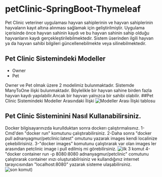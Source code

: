 # petClinic-SpringBoot-Thymeleaf
Pet Clinic veteriner uygulaması hayvan sahiplerinin ve hayvan sahiplerinin hayvaların kayıt altına alınması sağlamak için geliştirilmiştir. Uygulama içerisinde önce hayvan sahinin kaydı ve bu hayvan sahinin sahip olduğu hayvanların kaydı gerçekleştirilebilmektedir. Sistem üserinden ilgili hayvan ya da hayvan sahibi bilgileri güncellenebilmekte veya silinebilmektedir.

## Pet Clinic Sistemindeki Modeller
- Owner
- Pet

Owner ve Pet olmak üzere 2 modelimiz bulunmaktadır. Sistemde ManyToOne ilişki bulunmaktadır. Böylelikle bir hayvan sahine birden fazla hayvan kaydı yapılabilir.Ancak bir hayvan yalnızca bir sahibi olabilir.
##Pet Clinic Sistemindeki Modeller Arasındaki İlişki
![Modeller Arası İlişki tablosu](https://i.hizliresim.com/ptscsw0.png)

## Pet Clinic Sisteminini Nasıl Kullanabilirsiniz.
Docker bilgisayarınızda kurullduktan sonra dockerı çalıştırmalısınız.
1- Cmd'den "docker run"  komutunu çalıştırabilirsiniz. 
2-Daha sonra "docker pull adnanyagmur/petclinic:latest" omutunu yazarak images kendi localinize çekebilirisiniz. 
3-"docker images" komutunu çalıştırarak var olan images ler arasından petclinic image i pull edilmiş mi görebilirsiniz.
![ilk 3 komut](https://i.hizliresim.com/63naq46.png)
4-"docker container run -p 8080:8080 adnanyagmur/petclinic" comutunu çalıştırarak container ınızı oluşturabilrisiniz ve kullandığınız internet tarayıcısından "localhost:8080" yazarak sisteme ulaşabilirsiniz. 
![son komut](https://i.hizliresim.com/s6tnnst.png))
